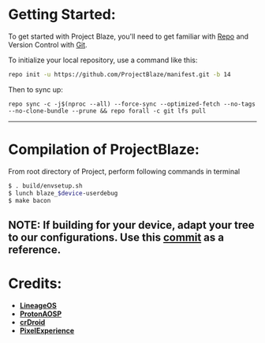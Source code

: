 Getting Started:
 ==============

To get started with Project Blaze, you'll need to get familiar with [Repo](https://source.android.com/source/using-repo.html) and Version Control with [Git](https://source.android.com/source/version-control.html).

To initialize your local repository, use a command like this:

```bash
repo init -u https://github.com/ProjectBlaze/manifest.git -b 14
```

Then to sync up:

```
repo sync -c -j$(nproc --all) --force-sync --optimized-fetch --no-tags --no-clone-bundle --prune && repo forall -c git lfs pull
```

---------------------------------------------------------------------------------------
 Compilation of ProjectBlaze:
 ==================

From root directory of Project, perform following commands in terminal

```bash
$ . build/envsetup.sh
$ lunch blaze_$device-userdebug
$ make bacon
```
NOTE:
If building for your device, adapt your tree to our configurations. Use this [commit](https://github.com/ProjectBlaze-Devices/device_xiaomi_onclite/commit/4a4dee0f51f21bb3c45b8b9e77639b43ae0eb556) as a reference.
---------------------------------------------------------------------------------------

# Credits:

 * [**LineageOS**](https://github.com/LineageOS)
 * [**ProtonAOSP**](https://github.com/ProtonAOSP)
 * [**crDroid**](https://github.com/crdroidandroid)
 * [**PixelExperience**](https://github.com/PixelExperience)
